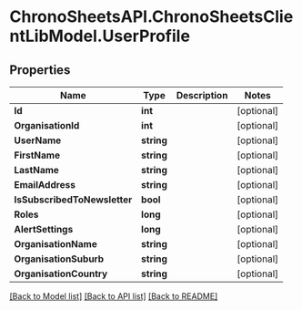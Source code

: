 
# ChronoSheetsAPI.ChronoSheetsClientLibModel.UserProfile

## Properties

Name | Type | Description | Notes
------------ | ------------- | ------------- | -------------
**Id** | **int** |  | [optional] 
**OrganisationId** | **int** |  | [optional] 
**UserName** | **string** |  | [optional] 
**FirstName** | **string** |  | [optional] 
**LastName** | **string** |  | [optional] 
**EmailAddress** | **string** |  | [optional] 
**IsSubscribedToNewsletter** | **bool** |  | [optional] 
**Roles** | **long** |  | [optional] 
**AlertSettings** | **long** |  | [optional] 
**OrganisationName** | **string** |  | [optional] 
**OrganisationSuburb** | **string** |  | [optional] 
**OrganisationCountry** | **string** |  | [optional] 

[[Back to Model list]](../README.md#documentation-for-models)
[[Back to API list]](../README.md#documentation-for-api-endpoints)
[[Back to README]](../README.md)

